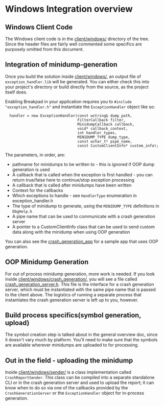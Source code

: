 # Windows Integration overview

## Windows Client Code

The Windows client code is in the [client/windows/](/src/client/windows/)
directory of the tree. Since the header files are fairly well commented some
specifics are purposely omitted from this document.

## Integration of minidump-generation

Once you build the solution inside [client/windows/](/src/client/windows/),
an output file of `exception_handler.lib` will be generated. You can either
check this into your project's directory or build directly from the source, as
the project itself does.

Enabling Breakpad in your application requires you to `#include
"exception_handler.h"` and instantiate the `ExceptionHandler` object like so:

```
  handler = new ExceptionHandler(const wstring& dump_path,
                                 FilterCallback filter,
                                 MinidumpCallback callback,
                                 void* callback_context,
                                 int handler_types,
                                 MINIDUMP_TYPE dump_type,
                                 const wchar_t* pipe_name,
                                 const CustomClientInfo* custom_info);
```

The parameters, in order, are:

*   pathname for minidumps to be written to - this is ignored if OOP dump
    generation is used
*   A callback that is called when the exception is first handled - you can
    return true/false here to continue/stop exception processing
*   A callback that is called after minidumps have been written
*   Context for the callbacks
*   Which exceptions to handle - see `HandlerType` enumeration in
    exception\_handler.h
*   The type of minidump to generate, using the `MINIDUMP_TYPE` definitions in
    `DbgHelp.h`
*   A pipe name that can be used to communicate with a crash generation server
*   A pointer to a CustomClientInfo class that can be used to send custom data
    along with the minidump when using OOP generation

You can also see the
[crash_generation_app](/src/client/windows/tests/crash_generation_app/)
for a sample app that uses OOP generation.

## OOP Minidump Generation

For out of process minidump generation, more work is needed. If you look inside
[client/windows/crash_generation/](/src/client/windows/crash_generation/),
you will see a file called
[crash_generation_server.h](/src/client/windows/crash_generation/crash_generation_server.h).
This file is the interface for a crash generation
server, which must be instantiated with the same pipe name that is passed to the
client above. The logistics of running a separate process that instantiates the
crash generation server is left up to you, however.

## Build process specifics(symbol generation, upload)

The symbol creation step is talked about in the general overview doc, since it
doesn't vary much by platform. You'll need to make sure that the symbols are
available wherever minidumps are uploaded to for processing.

## Out in the field - uploading the minidump

Inside [client/windows/sender/](/src/client/windows/sender/) is a class
implementation called `CrashReportSender`. This class can be compiled into a
separate standalone CLI or in the crash generation server and used to upload
the report; it can know when to do so via one of the callbacks provided by the
`CrashGenerationServer` or the `ExceptionHandler` object for in-process generation.
